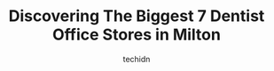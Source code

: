 ---
layout: ampstory
image: https://i0.wp.com/www.auto.or.id/wp-content/uploads/2023/06/sapphire-dental-centre-0-milton-1686326786.jpeg?resize=640,853
author: techidn
featured: false
description: Milton, Ontario, Canada is a haven for Dentist Office enthusiasts, boasting an impressive array of 7 top-notch establishments. Whether youre a seasoned connoisseur or simply curious to expl
title: Discovering The Biggest 7 Dentist Office Stores in Milton
cover:
   title: Discovering The Biggest 7 Dentist Office Stores in Milton
   subtitle: AUTO.OR.ID
   background: https://www.auto.or.id/wp-content/uploads/2023/06/sapphire-dental-centre-0-milton-1686326786.jpeg

pages: 
 - layout: thirds
   top: <h1>#1 Hillsview Dental Care</h1>
   bottom: "<p>Recently switched here. First new dentist Ive had in my life so was rightfully a bit nervous. No need to be. The staff here is excellent, and the place is clean and prof</p>"
   background: https://www.auto.or.id/wp-content/uploads/2023/06/sapphire-dental-centre-1-milton-1686326788.jpeg
   backgroundblur: true
 - layout: thirds
   top: <h1>#2 Alpha Dental Care</h1>
   bottom: "<p>327 Bronte St. S #8, Milton, ON L9T 4A4, Canada</p>"
   background: https://www.auto.or.id/wp-content/uploads/2023/06/sapphire-dental-centre-2-milton-1686326788.jpeg
   cta:
      link: https://www.auto.or.id/discovering-the-biggest-7-dentist-office-stores-in-milton/
      text: Discovering The Biggest 7 Dentist Office Stores in Milton
 - layout: thirds
   top: <h1>#3 Tremaine Dental</h1>
   bottom: "<p>6000 Main St W Unit #3, Milton, ON L9T 9M1, Canada</p>"
   background: https://images.unsplash.com/photo-1577696467479-4c92df55c24a?ixlib=rb-4.0.3&ixid=MnwxMjA3fDB8MHxwaG90by1wYWdlfHx8fGVufDB8fHx8&auto=format&fit=crop&w=640&h=853&q=80
   cta:
      link: https://www.auto.or.id/discovering-the-biggest-7-dentist-office-stores-in-milton/
      text: Discovering The Biggest 7 Dentist Office Stores in Milton
 - layout: thirds
   top: <h1>#4 Milltown Dental - Milton Dental Clinic</h1>
   bottom: "<p>840 Main St E Unit 3, Milton, ON L9T 0J4, Canada</p>"
   background: https://images.unsplash.com/photo-1494363247633-927487612591?ixlib=rb-4.0.3&ixid=MnwxMjA3fDB8MHxwaG90by1wYWdlfHx8fGVufDB8fHx8&auto=format&fit=crop&w=640&h=853&q=80
   cta:
      link: https://www.auto.or.id/discovering-the-biggest-7-dentist-office-stores-in-milton/
      text: Discovering The Biggest 7 Dentist Office Stores in Milton
 - layout: thirds
   top: <h1>#5 Sapphire Dental Centre</h1>
   bottom: "<p>433 Steeles Ave E #102, Milton, ON L9T 8Z4, Canada</p>"
   background: https://images.unsplash.com/photo-1546750921-ce6cc9add92f?ixlib=rb-4.0.3&ixid=MnwxMjA3fDB8MHxwaG90by1wYWdlfHx8fGVufDB8fHx8&auto=format&fit=crop&w=640&h=853&q=80
   cta:
      link: https://www.auto.or.id/discovering-the-biggest-7-dentist-office-stores-in-milton/
      text: Discovering The Biggest 7 Dentist Office Stores in Milton
 - layout: thirds
   top: <h1>#6 Bronte Hill Dental Care</h1>
   bottom: "<p>1065 Bronte St. S Suite G4, Milton, ON L9T 7K4, Canada</p>"
   background: https://images.unsplash.com/photo-1633084071177-ca4f2b048af0?ixlib=rb-4.0.3&ixid=MnwxMjA3fDB8MHxwaG90by1wYWdlfHx8fGVufDB8fHx8&auto=format&fit=crop&w=640&h=853&q=80
   cta:
      link: https://www.auto.or.id/discovering-the-biggest-7-dentist-office-stores-in-milton/
      text: Discovering The Biggest 7 Dentist Office Stores in Milton
 - layout: thirds
   top: <h1>#7 Milton Go Dental Centre</h1>
   bottom: "<p>810 Nipissing Rd Unit 108, Milton, ON L9T 4Z9, Canada</p>"
   background: https://images.unsplash.com/photo-1574524096264-8d7e68d047f3?ixlib=rb-4.0.3&ixid=MnwxMjA3fDB8MHxwaG90by1wYWdlfHx8fGVufDB8fHx8&auto=format&fit=crop&w=640&h=853&q=80
   cta:
      link: https://www.auto.or.id/discovering-the-biggest-7-dentist-office-stores-in-milton/
      text: Discovering The Biggest 7 Dentist Office Stores in Milton
 - layout: thirds
   middle: Continue reading...
   background: https://images.unsplash.com/photo-1607120717423-5cfbccc9e245?ixlib=rb-4.0.3&ixid=MnwxMjA3fDB8MHxwaG90by1wYWdlfHx8fGVufDB8fHx8&auto=format&fit=crop&w=640&h=853&q=80
   cta:
      link: https://www.auto.or.id/discovering-the-biggest-7-dentist-office-stores-in-milton/
      text: Discovering The Biggest 7 Dentist Office Stores in Milton

---